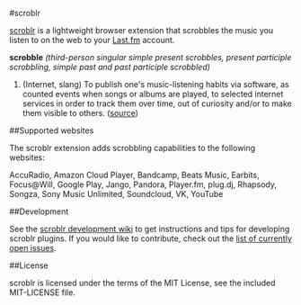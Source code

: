 #scroblr

[scroblr](http://scroblr.fm "scroblr homepage") is a lightweight browser extension that scrobbles the music you listen to on the web to your [Last.fm](http://last.fm "Last.fm") account.

__scrobble__ *(third-person singular simple present scrobbles, present participle scrobbling, simple past and past participle scrobbled)*
1. (Internet, slang) To publish one's music-listening habits via software, as counted events when songs or albums are played, to selected internet services in order to track them over time, out of curiosity and/or to make them visible to others. ([source](http://en.wiktionary.org/wiki/scrobble "scrobble definition"))

##Supported websites

The scroblr extension adds scrobbling capabilities to the following websites:

AccuRadio, Amazon Cloud Player, Bandcamp, Beats Music, Earbits, Focus@Will, Google Play, Jango, Pandora, Player.fm, plug.dj, Rhapsody, Songza, Sony Music Unlimited, Soundcloud, VK, YouTube

##Development

See the [scroblr development wiki](https://github.com/cgravolet/scroblr/wiki/_pages "Wiki - scroblr") to get instructions and tips for developing scroblr plugins. If you would like to contribute, check out the [list of currently open issues](https://github.com/cgravolet/scroblr/issues?state=open "Issues - scroblr").

##License

scroblr is licensed under the terms of the MIT License, see the included MIT-LICENSE file.
